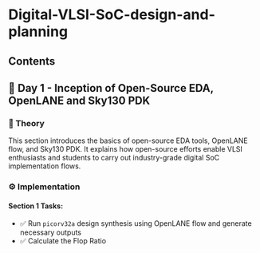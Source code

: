 # Digital-VLSI-SoC-design-and-planning

## Contents
## 📘 Day 1 - Inception of Open-Source EDA, OpenLANE and Sky130 PDK 

### 🔬 Theory
This section introduces the basics of open-source EDA tools, OpenLANE flow, and Sky130 PDK. It explains how open-source efforts enable VLSI enthusiasts and students to carry out industry-grade digital SoC implementation flows.

### ⚙️ Implementation

#### Section 1 Tasks:

- ✅ Run `picorv32a` design synthesis using OpenLANE flow and generate necessary outputs  
- ✅ Calculate the Flop Ratio








